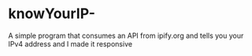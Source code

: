 # knowYourIP-
A simple program that consumes an API from ipify.org and tells you your IPv4 address and I made it responsive
